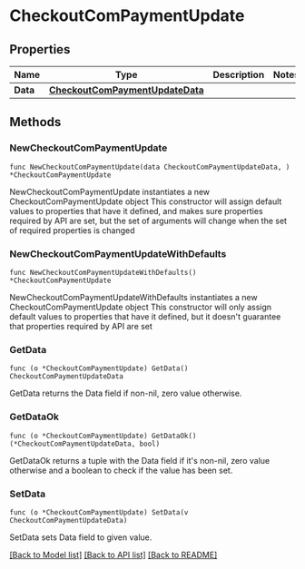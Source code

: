 # CheckoutComPaymentUpdate

## Properties

Name | Type | Description | Notes
------------ | ------------- | ------------- | -------------
**Data** | [**CheckoutComPaymentUpdateData**](CheckoutComPaymentUpdateData.md) |  | 

## Methods

### NewCheckoutComPaymentUpdate

`func NewCheckoutComPaymentUpdate(data CheckoutComPaymentUpdateData, ) *CheckoutComPaymentUpdate`

NewCheckoutComPaymentUpdate instantiates a new CheckoutComPaymentUpdate object
This constructor will assign default values to properties that have it defined,
and makes sure properties required by API are set, but the set of arguments
will change when the set of required properties is changed

### NewCheckoutComPaymentUpdateWithDefaults

`func NewCheckoutComPaymentUpdateWithDefaults() *CheckoutComPaymentUpdate`

NewCheckoutComPaymentUpdateWithDefaults instantiates a new CheckoutComPaymentUpdate object
This constructor will only assign default values to properties that have it defined,
but it doesn't guarantee that properties required by API are set

### GetData

`func (o *CheckoutComPaymentUpdate) GetData() CheckoutComPaymentUpdateData`

GetData returns the Data field if non-nil, zero value otherwise.

### GetDataOk

`func (o *CheckoutComPaymentUpdate) GetDataOk() (*CheckoutComPaymentUpdateData, bool)`

GetDataOk returns a tuple with the Data field if it's non-nil, zero value otherwise
and a boolean to check if the value has been set.

### SetData

`func (o *CheckoutComPaymentUpdate) SetData(v CheckoutComPaymentUpdateData)`

SetData sets Data field to given value.



[[Back to Model list]](../README.md#documentation-for-models) [[Back to API list]](../README.md#documentation-for-api-endpoints) [[Back to README]](../README.md)


